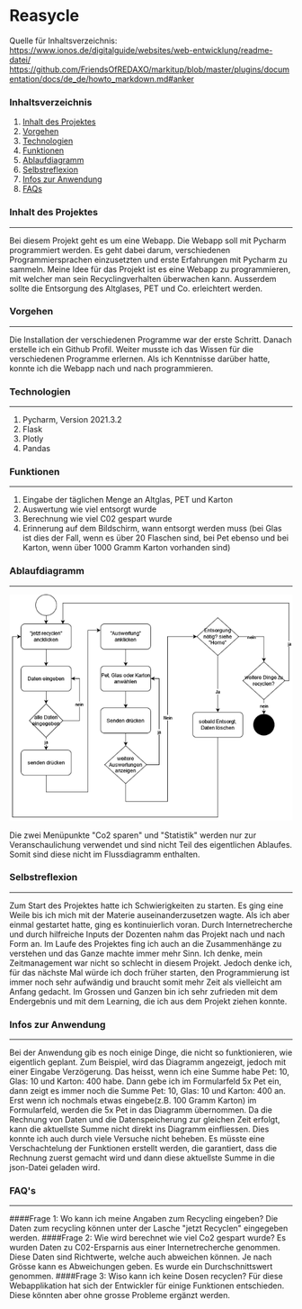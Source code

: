 # Reasycle
Quelle für Inhaltsverzeichnis: https://www.ionos.de/digitalguide/websites/web-entwicklung/readme-datei/
https://github.com/FriendsOfREDAXO/markitup/blob/master/plugins/documentation/docs/de_de/howto_markdown.md#anker





### Inhaltsverzeichnis
1. [Inhalt des Projektes](#inhalt-des-projektes)
2. [Vorgehen](#vorgehen)
3. [Technologien](#technologien)
4. [Funktionen](#funktionen)
5. [Ablaufdiagramm](#ablaufdiagramm)
6. [Selbstreflexion](#selbstreflexion)
7. [Infos zur Anwendung](#infos-zur-anwendung)
8. [FAQs](#faqs)


<a name="inhalt-des-projektes"></a>
### Inhalt des Projektes
***
Bei diesem Projekt geht es um eine Webapp. Die Webapp soll mit Pycharm programmiert werden. 
Es geht dabei darum, verschiedenen Programmiersprachen einzusetzten und erste Erfahrungen mit Pycharm zu sammeln. 
Meine Idee für das Projekt ist es eine Webapp zu programmieren, mit welcher man 
sein Recyclingverhalten überwachen kann. Ausserdem sollte die Entsorgung des Altglases, PET und Co. erleichtert werden. 

<a name="vorgehen"></a>
### Vorgehen
***
Die Installation der verschiedenen Programme war der erste Schritt. Danach erstelle ich ein Github Profil. Weiter musste ich das Wissen für die verschiedenen Programme erlernen. Als ich Kenntnisse darüber hatte, konnte ich die Webapp nach und nach programmieren. 

<a name="technologien"></a>
### Technologien
***
1. Pycharm, Version 2021.3.2
2. Flask
3. Plotly
4. Pandas


<a name="funktionen"></a>
### Funktionen
***
1. Eingabe der täglichen Menge an Altglas, PET und Karton
2. Auswertung wie viel entsorgt wurde
3. Berechnung wie viel C02 gespart wurde
4. Erinnerung auf dem Bildschirm, wann entsorgt werden muss (bei Glas ist dies der Fall, wenn es
über 20 Flaschen sind, bei Pet ebenso und bei Karton, wenn über 1000 Gramm Karton vorhanden sind)

<a name="ablaufdiagramm"></a>
### Ablaufdiagramm
***

![BildAblauf](Untitled_Diagram.drawio.png)

Die zwei Menüpunkte "Co2 sparen" und "Statistik" werden nur zur 
Veranschaulichung verwendet und sind nicht Teil des eigentlichen 
Ablaufes. Somit sind diese nicht im Flussdiagramm
enthalten. 

<a name="selbstrefelxion"></a>
### Selbstreflexion
***
Zum Start des Projektes hatte ich Schwierigkeiten zu starten. Es ging eine Weile 
bis ich mich mit der Materie auseinanderzusetzen wagte. Als ich aber einmal gestartet
hatte, ging es kontinuierlich voran. Durch Internetrecherche und durch hilfreiche
Inputs der Dozenten nahm das Projekt nach und nach Form an. Im Laufe des Projektes
fing ich auch an die Zusammenhänge zu verstehen und das Ganze machte immer mehr Sinn. Ich denke,
mein Zeitmanagement war nicht so schlecht in diesem Projekt. Jedoch denke ich, für
das nächste Mal würde ich doch früher starten, den Programmierung ist immer noch
sehr aufwändig und braucht somit mehr Zeit als vielleicht am Anfang gedacht. Im Grossen
und Ganzen bin ich sehr zufrieden mit dem Endergebnis und mit dem Learning, die ich 
aus dem Projekt ziehen konnte. 

### Infos zur Anwendung 
***
Bei der Anwendung gib es noch einige Dinge, die nicht so funktionieren, wie eigentlich geplant. 
Zum Beispiel, wird das Diagramm angezeigt, jedoch mit einer Eingabe Verzögerung. 
Das heisst, wenn ich eine Summe habe Pet: 10, Glas: 10 und Karton: 400 habe. Dann gebe ich im Formularfeld 5x Pet ein, dann 
zeigt es immer noch die Summe Pet: 10, Glas: 10 und Karton: 400 an. Erst wenn ich nochmals etwas eingebe(z.B. 100 Gramm Karton) im 
Formularfeld, werden die 5x Pet in das Diagramm übernommen. Da die Rechnung von Daten und die Datenspeicherung zur gleichen Zeit erfolgt, kann die aktuellste Summe nicht direkt 
ins Diagramm einfliessen. Dies konnte ich auch durch viele Versuche nicht beheben. Es müsste eine Verschachtelung der Funktionen erstellt
werden, die garantiert, dass die Rechnung zuerst gemacht wird und dann diese aktuellste Summe in die json-Datei geladen wird. 

### FAQ's
***

####Frage 1: Wo kann ich meine Angaben zum Recycling eingeben?
Die Daten zum recycling können unter der Lasche "jetzt Recyclen" eingegeben werden. 
####Frage 2: Wie wird berechnet wie viel Co2 gespart wurde?
Es wurden Daten zu C02-Ersparnis aus einer Internetrecherche genommen. Diese Daten sind
Richtwerte, welche auch abweichen können. Je nach Grösse kann es Abweichungen geben. Es wurde
ein Durchschnittswert genommen. 
####Frage 3: Wiso kann ich keine Dosen recyclen?
Für diese Webapplikation hat sich der Entwickler für einige Funktionen entschieden. Diese
könnten aber ohne grosse Probleme ergänzt werden. 




